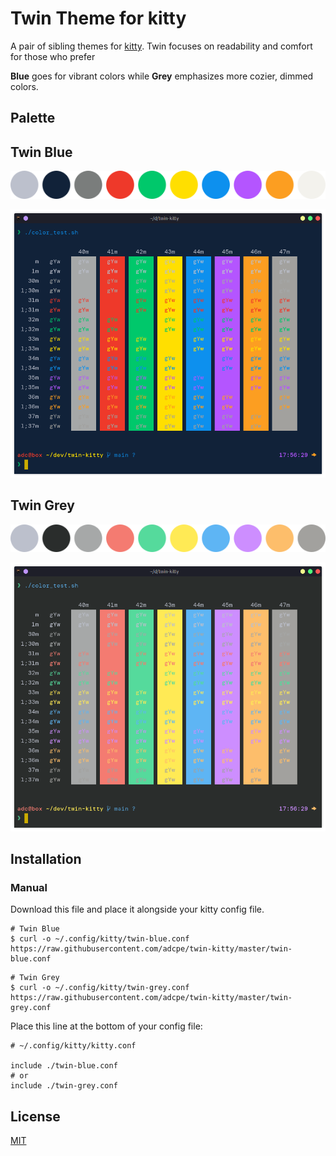 # Twin Theme for kitty

A pair of sibling themes for [kitty](https://sw.kovidgoyal.net/kitty/). Twin focuses on readability and comfort for those who prefer

**Blue** goes for vibrant colors while **Grey** emphasizes more cozier, dimmed colors.

## Palette

## Twin Blue

![Twin Blue Palette](/img/tb_palette.png)

![Twin Blue Screenshot](/img/tb_sshot.png)

## Twin Grey

![Twin Grey](/img/tg_palette.png)

![Twin Grey Screenshot](/img/tg_sshot.png)

## Installation

<!-- ### Automatic

Run this command inside kitty to access all kitty themes.

```
kitty +kitten themes
```

Search for Twin Blue or Twin Grey to install. -->

### Manual

Download this file and place it alongside your kitty config file.

```
# Twin Blue
$ curl -o ~/.config/kitty/twin-blue.conf https://raw.githubusercontent.com/adcpe/twin-kitty/master/twin-blue.conf
```

```
# Twin Grey
$ curl -o ~/.config/kitty/twin-grey.conf https://raw.githubusercontent.com/adcpe/twin-kitty/master/twin-grey.conf
```

Place this line at the bottom of your config file:

```
# ~/.config/kitty/kitty.conf

include ./twin-blue.conf
# or
include ./twin-grey.conf
```

## License

[MIT](/LICENSE)
